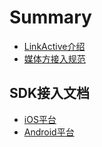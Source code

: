 # Summary

* [LinkActive介绍](README.md)
* [媒体方接入规范](standard.md)

## SDK接入文档

* [iOS平台](ios-sdk.md)
* [Android平台](android-sdk.md)


